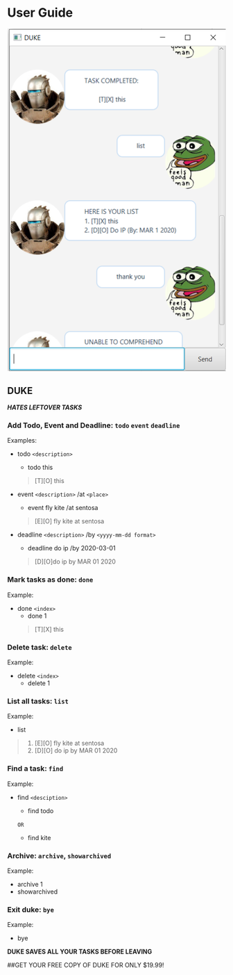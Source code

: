 # User Guide
![](Ui.png)
## DUKE
_**HATES LEFTOVER TASKS**_

### Add Todo, Event and Deadline: `todo` `event` `deadline`

Examples:
* todo `<description>`
    * todo this
    > [T][O] this
    
* event `<description>` /at `<place>` 
    * event fly kite /at sentosa
    > [E][O] fly kite at sentosa
    
* deadline `<description>` /by `<yyyy-mm-dd format>`
    * deadline do ip /by 2020-03-01
    > [D][O]do ip by MAR 01 2020


### Mark tasks as done: `done`

Example:
* done `<index>`
    * done 1
    > [T][X] this

### Delete task: `delete`

Example: 
* delete `<index>`
    * delete 1

### List all tasks: `list`

Example: 
* list
> 1. [E][O] fly kite at sentosa
> 2. [D][O] do ip by MAR 01 2020

### Find a task: `find`

Example: 
* find `<desciption>`

    * find todo
    
    `OR`
    * find kite
    
### Archive: `archive`, `showarchived`

Example:
* archive 1
* showarchived
    
### Exit duke: `bye`

Example: 
* bye

**DUKE SAVES ALL YOUR TASKS BEFORE LEAVING**

##GET YOUR FREE COPY OF DUKE FOR ONLY $19.99!